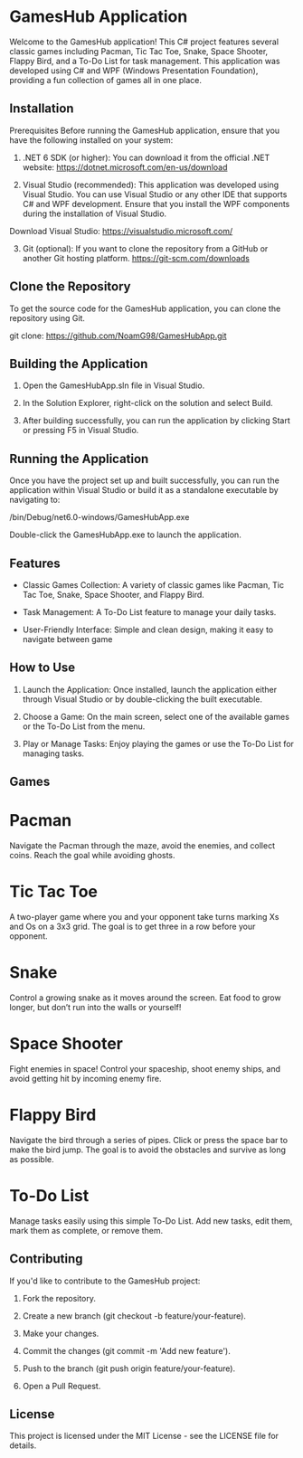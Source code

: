 
# GamesHub Application

Welcome to the GamesHub application! This C# project features several classic games including Pacman, Tic Tac Toe, Snake, Space Shooter, Flappy Bird, and a To-Do List for task management. This application was developed using C# and WPF (Windows Presentation Foundation), providing a fun collection of games all in one place.


## Installation

Prerequisites
Before running the GamesHub application, ensure that you have the following installed on your system:

1. .NET 6 SDK (or higher): You can download it from the official .NET website:
https://dotnet.microsoft.com/en-us/download

2. Visual Studio (recommended): This application was developed using Visual Studio. You can use Visual Studio or any other IDE that supports C# and WPF development. Ensure that you install the WPF components during the installation of Visual Studio.

Download Visual Studio: https://visualstudio.microsoft.com/


3. Git (optional): If you want to clone the repository from a GitHub or another Git hosting platform.
https://git-scm.com/downloads

## Clone the Repository

To get the source code for the GamesHub application, you can clone the repository using Git.

git clone: https://github.com/NoamG98/GamesHubApp.git


## Building the Application

1. Open the GamesHubApp.sln file in Visual Studio.

2. In the Solution Explorer, right-click on the solution and select Build.

3. After building successfully, you can run the application by clicking Start or pressing F5 in Visual Studio.
## Running the Application

Once you have the project set up and built successfully, you can run the application within Visual Studio or build it as a standalone executable by navigating to:

/bin/Debug/net6.0-windows/GamesHubApp.exe

Double-click the GamesHubApp.exe to launch the application.
## Features

- Classic Games Collection: A variety of classic games like Pacman, Tic Tac Toe, Snake, Space Shooter, and Flappy Bird.

- Task Management: A To-Do List feature to manage your daily tasks.

- User-Friendly Interface: Simple and clean design, making it easy to navigate between game


## How to Use

1. Launch the Application: Once installed, launch the application either through Visual Studio or by double-clicking the built executable.

2. Choose a Game: On the main screen, select one of the available games or the To-Do List from the menu.

3. Play or Manage Tasks: Enjoy playing the games or use the To-Do List for managing tasks.

## Games

# Pacman
Navigate the Pacman through the maze, avoid the enemies, and collect coins. Reach the goal while avoiding ghosts.

# Tic Tac Toe
A two-player game where you and your opponent take turns marking Xs and Os on a 3x3 grid. The goal is to get three in a row before your opponent.

# Snake
Control a growing snake as it moves around the screen. Eat food to grow longer, but don’t run into the walls or yourself!

# Space Shooter
Fight enemies in space! Control your spaceship, shoot enemy ships, and avoid getting hit by incoming enemy fire.

# Flappy Bird
Navigate the bird through a series of pipes. Click or press the space bar to make the bird jump. The goal is to avoid the obstacles and survive as long as possible.

# To-Do List
Manage tasks easily using this simple To-Do List. Add new tasks, edit them, mark them as complete, or remove them.
## Contributing

If you'd like to contribute to the GamesHub project:

1. Fork the repository.

2. Create a new branch (git checkout -b feature/your-feature).

3. Make your changes.

4. Commit the changes (git commit -m 'Add new feature').

5. Push to the branch (git push origin feature/your-feature).

6. Open a Pull Request.


## License

This project is licensed under the MIT License - see the LICENSE file for details.
